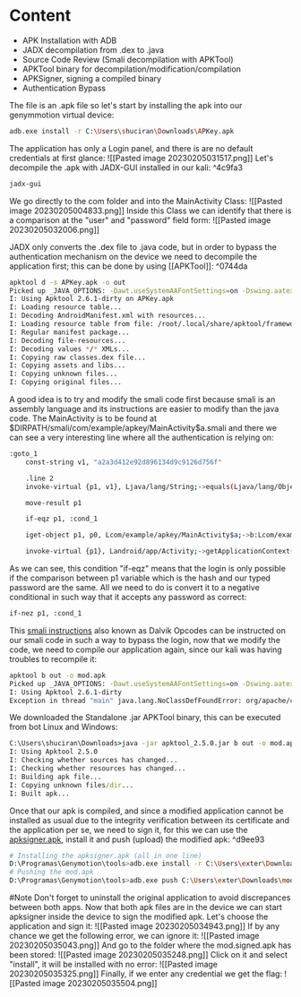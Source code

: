 # Content

- APK Installation with ADB
- JADX decompilation from .dex to .java
- Source Code Review (Smali decompilation with APKTool) 
- APKTool binary for decompilation/modification/compilation
- APKSigner, signing a compiled binary
- Authentication Bypass

The file is an .apk file so let's start by installing the apk into our genymmotion virtual device:
```bash
adb.exe install -r C:\Users\shuciran\Downloads\APKey.apk
```
The application has only a Login panel, and there is are no default credentials at first glance:
![[Pasted image 20230205031517.png]]
Let's decompile the .apk with JADX-GUI installed in our kali: ^4c9fa3
```bash
jadx-gui
```
We go directly to the com folder and into the MainActivity Class:
![[Pasted image 20230205004833.png]]
Inside this Class we can identify that there is a comparison at the "user" and "password" field form:
![[Pasted image 20230205032006.png]]

JADX only converts the .dex file to .java code, but in order to bypass the authentication mechanism on the device we need to decompile the application first; this can be done by using [[APKTool]]: ^0744da
```bash
apktool d -s APKey.apk -o out
Picked up _JAVA_OPTIONS: -Dawt.useSystemAAFontSettings=on -Dswing.aatext=true
I: Using Apktool 2.6.1-dirty on APKey.apk
I: Loading resource table...
I: Decoding AndroidManifest.xml with resources...
I: Loading resource table from file: /root/.local/share/apktool/framework/1.apk
I: Regular manifest package...
I: Decoding file-resources...
I: Decoding values */* XMLs...
I: Copying raw classes.dex file...
I: Copying assets and libs...
I: Copying unknown files...
I: Copying original files...
```
A good idea is to try and modify the smali code first because smali is an assembly language and its instructions are easier to modify than the java code.
The MainActivity is to be found at $DIRPATH/smali/com/example/apkey/MainActivity\$a.smali and there we can see a very interesting line where all the authentication is relying on:
```bash
:goto_1
    const-string v1, "a2a3d412e92d896134d9c9126d756f"

    .line 2
    invoke-virtual {p1, v1}, Ljava/lang/String;->equals(Ljava/lang/Object;)Z

    move-result p1

    if-eqz p1, :cond_1

    iget-object p1, p0, Lcom/example/apkey/MainActivity$a;->b:Lcom/example/apkey/MainActivity;

    invoke-virtual {p1}, Landroid/app/Activity;->getApplicationContext()Landroid/content/Context;

```
As we can see, this condition "if-eqz" means that the login is only possible if the comparison between p1 variable which is the hash and our typed password are the same. All we need to do is convert it to a negative conditional in such way that it accepts any password as correct:
```bash
if-nez p1, :cond_1
```
This [smali instructions](http://pallergabor.uw.hu/androidblog/dalvik_opcodes.html) also known as Dalvik Opcodes can be instructed on our smali code in such a way to bypass the login, now that we modify the code, we need to compile our application again, since our kali was having troubles to recompile it:
```bash
apktool b out -o mod.apk   
Picked up _JAVA_OPTIONS: -Dawt.useSystemAAFontSettings=on -Dswing.aatext=true
I: Using Apktool 2.6.1-dirty
Exception in thread "main" java.lang.NoClassDefFoundError: org/apache/commons/text/StringEscapeUtils
```
We downloaded the Standalone .jar APKTool binary, this can be executed from bot Linux and Windows:
```cmd
C:\Users\shuciran\Downloads>java -jar apktool_2.5.0.jar b out -o mod.apk
I: Using Apktool 2.5.0
I: Checking whether sources has changed...
I: Checking whether resources has changed...
I: Building apk file...
I: Copying unknown files/dir...
I: Built apk...
```
Once that our apk is compiled, and since a modified application cannot  be installed as usual due to the integrity verification between its certificate and the application per se, we need to sign it, for this we can use the [apksigner.apk](https://apkpure.com/apk-signer/com.haibison.apksigner/download), install it and push (upload) the modified apk: ^d9ee93
```bash
# Installing the apksigner.apk (all in one line)
D:\Programas\Genymotion\tools>adb.exe install -r C:\Users\exter\Downloads\apk-signer_7.0.3_Apkpure.apk
# Pushing the mod.apk
D:\Programas\Genymotion\tools>adb.exe push C:\Users\exter\Downloads\mod.apk /storage/emulated/0/Download
```
#Note Don't forget to uninstall the original application to avoid discrepances between both apps.
Now that both apk files are in the device we can start apksigner inside the device to sign the modified apk. Let's choose the application and sign it:
![[Pasted image 20230205034943.png]]
If by any chance we get the following error, we can ignore it:
![[Pasted image 20230205035043.png]]
And go to the folder where the mod.signed.apk has been stored:
![[Pasted image 20230205035248.png]]
Click on it and select "install", it will be installed with no error:
![[Pasted image 20230205035325.png]]
Finally, if we enter any credential we get the flag:
![[Pasted image 20230205035504.png]]